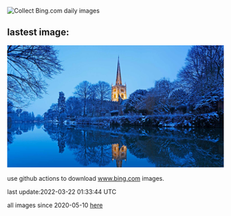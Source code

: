 ![Collect Bing.com daily images](https://github.com/counter2015/bing-daily-images/workflows/Collect%20Bing.com%20daily%20images/badge.svg)
## lastest image:
![](images/TheBard.jpg)

use github actions to download www.bing.com images.

last update:2022-03-22 01:33:44 UTC

all images since 2020-05-10 [here](https://github.com/counter2015/bing-daily-images/tree/master/images) 
